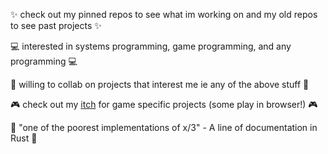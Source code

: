 ✨ check out my pinned repos to see what im working on and my old repos to see past projects ✨

💻 interested in systems programming, game programming, and any programming 💻

📒 willing to collab on projects that interest me ie any of the above stuff 📒

🎮 check out my [itch](https://benlloyd50.itch.io/) for game specific projects (some play in browser!) 🎮

💭 "one of the poorest implementations of x/3" - A line of documentation in Rust 💭

<!---
benlloyd50/benlloyd50 is a ✨ special ✨ repository because its `README.md` (this file) appears on your GitHub profile.
You can click the Preview link to take a look at your changes.
--->
